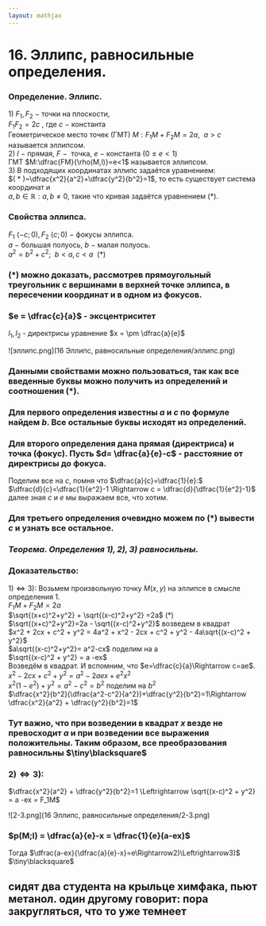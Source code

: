 ```yaml
---  
layout: mathjax  
---  
```

  
# 16. Эллипс, равносильные определения.  
  
### Определение. Эллипс.  
$1)~F_1, F_2 ~-~$точки на плоскости,  
$F_1F_2 =2c$ , где $c~-~$константа  
Геометрическое место точек (ГМТ) $M:F_1M+F_2M = 2a,  ~~ a>c$  называется эллипсом.  
$2)~l~-$  прямая, $F~-~$ точка, $е~-$ константа ($0 \le e < 1$)  
ГМТ $M:\dfrac{FM}{\rho(M,l)}=e<1$ называется эллипсом.  
$3)$ В подходящих координатах эллипс задаётся уравнением:  
$( * )~\dfrac{x^2}{a^2}+\dfrac{y^2}{b^2}=1$, то есть существует система координат и  
$a,b\in\mathbb{R}:a,b\ne0$, такие что кривая задаётся уравнением $( * )$.  
  
### Свойства эллипса.  
$F_1~(-c;0),F_2~(c;0)~-~$фокусы эллипса.  
$a~-~$большая полуось, $b~-~$малая полуось.  
$a^2 = b^2 + c^2;  ~~  b<a, c<a  ~~  ( * )$  
  
### $( * )$ можно доказать, рассмотрев прямоугольный треугольник с вершинами в верхней точке эллипса, в пересечении координат и в одном из фокусов.  
  
### $e = \dfrac{c}{a}$ - эксцентриситет  
$l_1, l_2$ - директрисы уравнение $x = \pm \dfrac{a}{e}$  
  
![эллипс.png](16 Эллипс, равносильные определения/эллипс.png)  
  
### Данными свойствами можно пользоваться, так как все введенные буквы можно получить из определений и соотношения $( * )$.  
  
### Для первого определения известны $a$ и $c$ по формуле найдем $b$. Все остальные буквы исходят из определений.  
  
### Для второго определения дана прямая (директриса) и точка (фокус). Пусть $d= \dfrac{a}{e}-c$ - расстояние от директрисы до фокуса.  
Поделим все на $c$, помня что $\dfrac{a}{c}=\dfrac{1}{e}:$  
$\dfrac{d}{c}=\dfrac{1}{e^2}-1 \Rightarrow c = \dfrac{d}{\dfrac{1}{e^2}-1}$  
далее зная $c$ и $e$ мы выражаем все, что хотим.  
  
### Для третьего определения очевидно можем по $( * )$ вывести $c$ и узнать все остальное.  
  
### *Теорема. Определения $1),2),3)$ равносильны.*  
  
### Доказательство:  
$1)\Leftrightarrow3):$  Возьмем произвольную точку $M$$(x,y)$ на эллипсе в смысле определения $1$.  
$F_1M+F_2M=2a$  
$\sqrt{(x+c)^2+y^2} + \sqrt{(x-c)^2+y^2} =2a$ $( * )$  
$\sqrt{(x+c)^2+y^2}=2a  - \sqrt{(x-c)^2+y^2}$  возведем в квадрат  
$x^2 + 2cx + c^2 + y^2 = 4a^2 + x^2 - 2cx + c^2 + y^2 - 4a\sqrt{(x-c)^2 + y^2}$  
$a\sqrt{(x-c)^2+y^2}= a^2-cx$ поделим на а  
$\sqrt{(x-c)^2 + y^2} = a -ex$  
Возведём в квадрат. И вспомним, что $e=\dfrac{c}{a}\Rightarrow c=ae$.  
$x^2-2cx+c^2+y^2=a^2-2aex + e^2x^2$  
$x^2(1-e^2) + y^2 = a^2 - c^2=b^2$ поделим на $b^2$  
$\dfrac{x^2}{b^2}(\dfrac{a^2-c^2}{a^2})+\dfrac{y^2}{b^2}=1\Rightarrow \dfrac{x^2}{a^2} + \dfrac{y^2}{b^2}=1$  
  
### Тут важно, что при возведении в квадрат $x$ везде не превосходит $a$ и при возведении все выражения положительны. Таким образом, все преобразования равносильны  $\tiny\blacksquare$  
  
### $2)\Leftrightarrow3):$  
$\dfrac{x^2}{a^2} + \dfrac{y^2}{b^2}=1 \Leftrightarrow  \sqrt{(x-c)^2 + y^2} = a -ex = F_1M$  
  
![2-3.png](16 Эллипс, равносильные определения/2-3.png)  
  
### $p(M;l) = \dfrac{a}{e}-x = \dfrac{1}{e}(a-ex)$  
Тогда $\dfrac{a-ex}{\dfrac{a}{e}-x}=e\Rightarrow2)\Leftrightarrow3)$  $\tiny\blacksquare$  
  
## сидят два студента на крыльце химфака, пьют метанол. один другому говорит: пора закругляться, что то уже темнеет  
